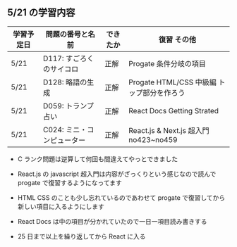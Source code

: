 ## 5/21 の学習内容

| 学習予定日 | 問題の番号と名前           | できたか | 復習 その他                                |
| ---------- | -------------------------- | -------- | ------------------------------------------ |
| 5/21       | D117: すごろくのサイコロ   | 正解     | Progate 条件分岐の項目                     |
| 5/21       | D128: 略語の生成           | 正解     | Progate HTML/CSS 中級編 トップ部分を作ろう |
| 5/21       | D059: トランプ占い         | 正解     | React Docs Getting Strated                 |
| 5/21       | C024: ミニ・コンピューター | 正解     | React.js & Next.js 超入門 no423~no459      |

- C ランク問題は逆算して何回も間違えてやっとできました

- React.js の javascript 超入門は内容がざっくりという感じなので読んで progate で復習するようになってます

- HTML CSS のことも少し忘れているのであわせて progate で復習してから新しい項目に入るようにします

- React Docs は中の項目が分かれていたので一日一項目読み書きする

- 25 日まで以上を繰り返してから React に入る
